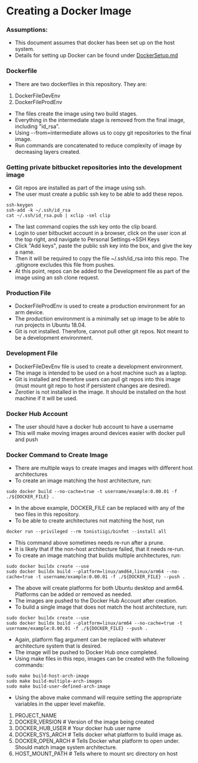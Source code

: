 # Creating a Docker Image #

### Assumptions:
* This document assumes that docker has been set up on the host system.
* Details for setting up Docker can be found under [DockerSetup.md](DockerSetup.md)

### Dockerfile
* There are two dockerfiles in this repository. They are:

1. DockerFileDevEnv
2. DockerFileProdEnv

* The files create the image using two build stages.
* Everything in the intermediate stage is removed from the final image, including "id_rsa".
* Using --from=intermediate allows us to copy git repositories to the final image.
* Run commands are concatenated to reduce complexity of image by decreasing layers created.

### Getting private bitbucket repositories into the development image
* Git repos are installed as part of the image using ssh.
* The user must create a public ssh key to be able to add these repos.

```
ssh-keygen
ssh-add -k ~/.ssh/id_rsa
cat ~/.ssh/id_rsa.pub | xclip -sel clip
```

* The last command copies the ssh key onto the clip board.
* Login to user bitbucket account in a browser, click on the user icon at the top right, and navigate to Personal Settings->SSH Keys
* Click "Add keys", paste the public ssh key into the box, and give the key a name.
* Then it will be required to copy the file ~/.ssh/id_rsa into this repo. The .gitignore excludes this file from pushes.
* At this point, repos can be added to the Development file as part of the image using an ssh clone request.

### Production File
* DockerFileProdEnv is used to create a production environment for an arm device.
* The production environment is a minimally set up image to be able to run projects in Ubuntu 18.04.
* Git is not installed. Therefore, cannot pull other git repos. Not meant to be a development environment.

### Development File
* DockerFileDevEnv file is used to create a development environment.
* The image is intended to be used on a host machine such as a laptop.
* Git is installed and therefore users can pull git repos into this image (must mount git repo to host if persistent changes are desired).
* Zerotier is not installed in the image. It should be installed on the host machine if it will be used.

### Docker Hub Account
* The user should have a docker hub account to have a username
* This will make moving images around devices easier with docker pull and push

### Docker Command to Create Image
* There are multiple ways to create images and images with different host architectures
* To create an image matching the host architecture, run:

```
sudo docker build --no-cache=true -t username/example:0.00.01 -f ./${DOCKER_FILE} .
```

* In the above example, DOCKER_FILE can be replaced with any of the two files in this repository.
* To be able to create architectures not matching the host, run

```
docker run --privileged --rm tonistiigi/binfmt --install all
```

* This command above sometimes needs re-run after a prune.
* It is likely that if the non-host architecture failed, that it needs re-run.
* To create an image matching that builds multiple architectures, run:

```
sudo docker buildx create --use
sudo docker buildx build --platform=linux/amd64,linux/arm64 --no-cache=true -t username/example:0.00.01 -f ./${DOCKER_FILE} --push .
```

* The above will create platforms for both Ubuntu desktop and arm64. Platforms can be added or removed as needed.
* The images are pushed to the Docker Hub Account after creation.
* To build a single image that does not match the host architecture, run:

```
sudo docker buildx create --use
sudo docker buildx build --platform=linux/arm64 --no-cache=true -t username/example:0.00.01 -f ./${DOCKER_FILE} --push .
```

* Again, platform flag argument can be replaced with whatever architecture system that is desired.
* The image will be pushed to Docker Hub once completed.
* Using make files in this repo, images can be created with the following commands:

```
sudo make build-host-arch-image
sudo make build-multiple-arch-images
sudo make build-user-defined-arch-image
```

* Using the above make command will require setting the appropriate variables in the upper level makefile.
1. PROJECT_NAME
2. DOCKER_VERSION		# Version of the image being created
3. DOCKER_HUB_USER  # Your docker hub user name
4. DOCKER_SYS_ARCH  # Tells docker what platform to build image as.
5. DOCKER_OPEN_ARCH # Tells Docker what platform to open under. Should match image system architecture.
6. HOST_MOUNT_PATH  # Tells where to mount src directory on host
